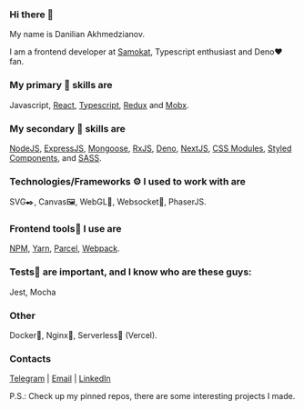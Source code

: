 ### Hi there 👋

My name is Danilian Akhmedzianov.

I am a frontend developer at [Samokat](https://samokat.ru), Typescript enthusiast and Deno❤️ fan.

### My primary 💪 skills are

Javascript, [React](https://reactjs.org/), [Typescript](https://www.typescriptlang.org/), [Redux](https://redux.js.org/) and [Mobx](https://mobx.js.org/README.html).

### My secondary 🚀 skills are

[NodeJS](https://nodejs.org/), [ExpressJS](https://expressjs.com), [Mongoose](https://mongoosejs.com/), [RxJS](https://rxjs.dev/), [Deno](https://deno.land/), [NextJS](https://nextjs.org/), [CSS Modules](https://github.com/css-modules/css-modules), [Styled Components](https://styled-components.com/), and [SASS](https://sass-lang.com/).

### Technologies/Frameworks ⚙️ I used to work with are

SVG✒️, Canvas🖼️, WebGL👾, Websocket🔌, PhaserJS.

### Frontend tools🔨 I use are

[NPM](https://www.npmjs.com/), [Yarn](https://yarnpkg.com/), [Parcel](https://parceljs.org/), [Webpack](https://webpack.js.org/).

### Tests🧪 are important, and I know who are these guys:

Jest, Mocha

### Other

Docker🐋, Nginx🤖, Serverless🌠 (Vercel).

### Contacts

[Telegram](https://t.me/johndoefoobar) | [Email](mailto:pokatomnik@yandex.ru) | [LinkedIn](https://www.linkedin.com/in/danilian-akhmedzianov-14a789112/)

P.S.: Check up my pinned repos, there are some interesting projects I made.
